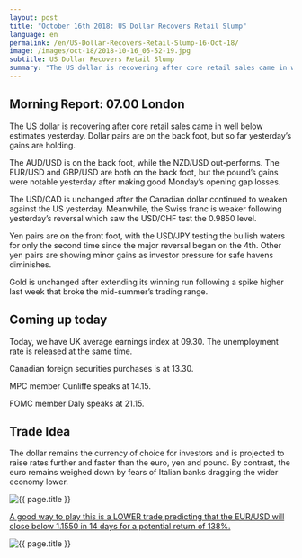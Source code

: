 ```yaml
---
layout: post
title: "October 16th 2018: US Dollar Recovers Retail Slump"
language: en
permalink: /en/US-Dollar-Recovers-Retail-Slump-16-Oct-18/
image: /images/oct-18/2018-10-16_05-52-19.jpg
subtitle: US Dollar Recovers Retail Slump
summary: "The US dollar is recovering after core retail sales came in well below estimates yesterday. Dollar pairs are on the back foot, but so far yesterday’s gains are holding"
---
```

## Morning Report: 07.00 London

The US dollar is recovering after core retail sales came in well below estimates yesterday. Dollar pairs are on the back foot, but so far yesterday’s gains are holding. 

The AUD/USD is on the back foot, while the NZD/USD out-performs. The EUR/USD and GBP/USD are both on the back foot, but the pound’s gains were notable yesterday after making good Monday’s opening gap losses. 

The USD/CAD is unchanged after the Canadian dollar continued to weaken against the US yesterday. Meanwhile, the Swiss franc is weaker following yesterday’s reversal which saw the USD/CHF test the 0.9850 level. 

Yen pairs are on the front foot, with the USD/JPY testing the bullish waters for only the second time since the major reversal began on the 4th. Other yen pairs are showing minor gains as investor pressure for safe havens diminishes. 

Gold is unchanged after extending its winning run following a spike higher last week that broke the mid-summer’s trading range. 

## Coming up today

Today, we have UK average earnings index at 09.30. The unemployment rate is released at the same time. 

Canadian foreign securities purchases is at 13.30. 

MPC member Cunliffe speaks at 14.15. 

FOMC member Daly speaks at 21.15. 

## Trade Idea

The dollar remains the currency of choice for investors and is projected to raise rates further and faster than the euro, yen and pound. By contrast, the euro remains weighed down by fears of Italian banks dragging the wider economy lower.

<img class="post-image" src="{{ site.url }}/images/oct-18/2018-10-16_05-52-19.jpg" alt="{{ page.title }}" title="{{ page.title }}">

<a href="%LINK%%?currency=GBP&market=forex&underlying=frxEURUSD&formname=higherlower&duration_amount=14&duration_units=d&amount=10&amount_type=stake&expiry_type=duration&barrier=1.1550" target="_blank" rel="noopener noreferrer nofollow">A good way to play this is a LOWER trade predicting that the EUR/USD will close below 1.1550 in 14 days for a potential return of 138%.</a>

<img class="post-image" src="{{ site.url }}/images/oct-18/2018-10-16_05-59-05.jpg" alt="{{ page.title }}" title="{{ page.title }}">